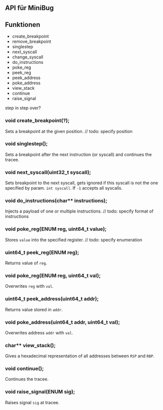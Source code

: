 ## API für MiniBug

## Funktionen 

- create_breakpoint
- remove_breakpoint
- singlestep
- next_syscall
- change_syscall
- do_instructions
- poke_reg
- peek_reg
- peek_address
- poke_address
- view_stack
- continue
- raise_signal

step in step over?

### void create_breakpoint(?);

Sets a breakpoint at the given position. 
// todo: specify position

### void singlestep();

Sets a breakpoint after the next instruction (or syscall) and continues the tracee.

### void next_syscall(uint32_t syscall);

Sets breakpoint to the next syscall, gets ignored if this syscall is not the one specified by param. `int syscall`. If `-1` accepts all syscalls.

### void do_instructions(char** instructions);

Injects a payload of one or multiple instructions.
// todo: specify format of instructions

### void poke_reg(ENUM reg, uint64_t value);

Stores `value` into the specified register.
// todo: specify enumeration

### uint64_t peek_reg(ENUM reg);

Returns value of `reg`.

### void poke_reg(ENUM reg, uint64_t val);

Overwrites `reg` with `val`.

### uint64_t peek_address(uint64_t addr);

Returns value stored in `addr`.

### void poke_address(uint64_t addr, uint64_t val);

Overwrites address `addr` with `val`.

### char** view_stack();

Gives a hexadecimal representation of all addresses between `RSP` and `RBP`.

### void continue();

Continues the tracee.

### void raise_signal(ENUM sig);

Raises signal `sig` at tracee.